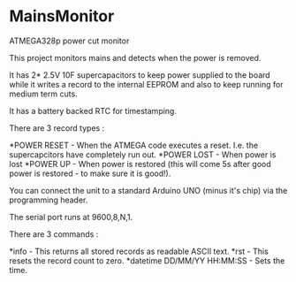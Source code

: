 # MainsMonitor
ATMEGA328p power cut monitor

This project monitors mains and detects when the power is removed.

It has 2* 2.5V 10F supercapacitors to keep power supplied to the board while it writes a record to the internal EEPROM and also to keep running for medium term cuts.

It has a battery backed RTC for timestamping.

There are 3 record types :

*POWER RESET - When the ATMEGA code executes a reset. I.e. the supercapcitors have completely run out.
*POWER LOST - When power is lost
*POWER UP - When power is restored (this will come 5s after good power is restored - to make sure it is good!).

You can connect the unit to a standard Arduino UNO (minus it's chip) via the programming header.

The serial port runs at 9600,8,N,1.

There are 3 commands : 

*info<CR> - This returns all stored records as readable ASCII text.
*rst<CR> - This resets the record count to zero.
*datetime DD/MM/YY HH:MM:SS<CR> - Sets the time.
  
  
